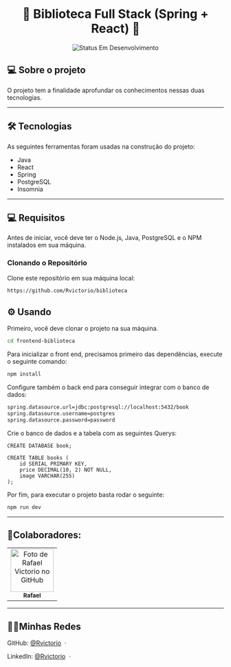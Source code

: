 <h1 align="center"> 
	🚧 Biblioteca Full Stack (Spring + React) 🚧
</h1>

<p align="center">
	<img alt="Status Em Desenvolvimento" src="https://img.shields.io/badge/STATUS-EM%20DESENVOLVIMENTO-green">
</p>

## 💻 Sobre o projeto

O projeto tem a finalidade aprofundar os conhecimentos nessas duas tecnologias.


---

## 🛠 Tecnologias

As seguintes ferramentas foram usadas na construção do projeto:

* Java
* React
* Spring
* PostgreSQL
* Insomnia

---

## 💻 Requisitos

Antes de iniciar, você deve ter o Node.js, Java, PostgreSQL e o NPM instalados em sua máquina.

### Clonando o Repositório

Clone este repositório em sua máquina local:

```bash
https://github.com/Rvictorio/biblioteca
```

## ⚙️ Usando

Primeiro, você deve clonar o projeto na sua máquina.

```bash
cd frontend-biblioteca
```

Para inicializar o front end, precisamos primeiro das dependências, execute o seguinte comando:

```bash
npm install
```

Configure também o back end para conseguir integrar com o banco de dados:

```bash
spring.datasource.url=jdbc:postgresql://localhost:5432/book
spring.datasource.username=postgres
spring.datasource.password=password
```

Crie o banco de dados e a tabela com as seguintes Querys:

```Query
CREATE DATABASE book;
```

```Query
CREATE TABLE books (
    id SERIAL PRIMARY KEY,
    price DECIMAL(10, 2) NOT NULL,
    image VARCHAR(255)
);
```

Por fim, para executar o projeto basta rodar o seguinte:

```bash
npm run dev
```

---

## 🦾Colaboradores:
<table>
  <tr>
    <td align="center">
      <a href="http://github.com/rvictorio">
        <img src="https://avatars.githubusercontent.com/rvictorio" width="100px;" alt="Foto de Rafael Victorio no GitHub"/><br>
        <sub>
          <b>Rafael</b>
        </sub>
      </a>
    </td>
  </tr>
</table>

---

## 🧑‍💻Minhas Redes

GitHub: [@Rvictorio](https://github.com/rvictorio) &nbsp;&middot;&nbsp;

LinkedIn: [@Rvictorio](https://www.linkedin.com/in/rvictorio/) &nbsp;&middot;&nbsp;
